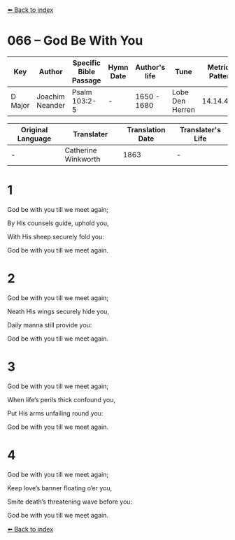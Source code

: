 [⬅️ Back to index](../README.md)

# 066 – God Be With You

Key | Author   | Specific Bible Passage     |Hymn Date |Author's life |Tune |Metrical Pattern   |Composer/Source                                                                                        
-- | --------- | ---------------------------|----------|--------------|-----|-------------------|-------------   
D Major  | Joachim Neander      | Psalm 103:2-5 | -  | 1650 - 1680 | Lobe Den Herren | 14.14.4.7.8 | Chorale Book for England, 1863 

Original Language | Translater | Translation Date   | Translater's Life     
----------------- | --------- | --------------------|-------------   
\-  | Catherine Winkworth      | 1863 | -  | 1827 - 1878 



# 1

God be with you till we meet again;

By His counsels guide, uphold you,

With His sheep securely fold you:

God be with you till we meet again.



# 2

God be with you till we meet again;

Neath His wings securely hide you,

Daily manna still provide you:

God be with you till we meet again.



# 3

God be with you till we meet again;

When life’s perils thick confound you,

Put His arms unfailing round you:

God be with you till we meet again.



# 4

God be with you till we meet again;

Keep love’s banner floating o’er you,

Smite death’s threatening wave before you:

God be with you till we meet again.

[⬅️ Back to index](../README.md)
